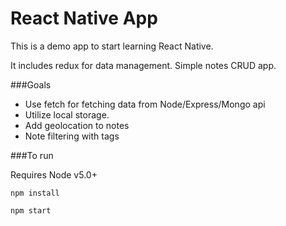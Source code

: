 # React Native App

This is a demo app to start learning React Native.

It includes redux for data management.  Simple notes CRUD app.

###Goals
+ Use fetch for fetching data from Node/Express/Mongo api
+ Utilize local storage.
+ Add geolocation to notes
+ Note filtering with tags

###To run

Requires Node v5.0+

`npm install`

`npm start`
